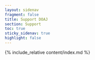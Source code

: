 ```yaml
---
layout: sidenav
fragment: false
title: Support DOAJ
section: Support
toc: true
sticky_sidenav: true
highlight: false
---
```


{% include_relative content/index.md %}
